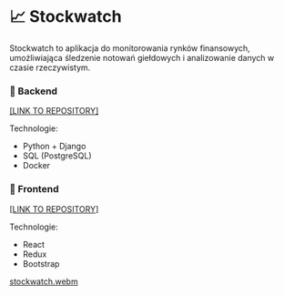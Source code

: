 # 📈 Stockwatch
Stockwatch to aplikacja do monitorowania rynków finansowych, umożliwiająca śledzenie notowań giełdowych i analizowanie danych w czasie rzeczywistym.

### 🚀 Backend
[[LINK TO REPOSITORY]](https://github.com/sebastiansacharczuk/stockwatch-backend)

Technologie:
- Python + Django
- SQL (PostgreSQL)
- Docker

### 🎨 Frontend  
[[LINK TO REPOSITORY]](https://github.com/sebastiansacharczuk/stockwatch-frontend)

Technologie:
- React
- Redux
- Bootstrap
  
[stockwatch.webm](https://github.com/user-attachments/assets/55580ee0-34aa-407f-8be1-93a858c9ae75)
